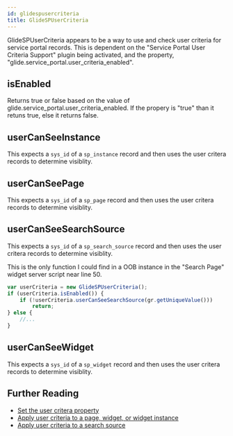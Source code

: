 ```yaml
---
id: glidespusercriteria
title: GlideSPUserCriteria
---
```


GlideSPUserCriteria appears to be a way to use and check user criteria
for service portal records. This is dependent on the "Service Portal
User Criteria Support" plugin being activated, and the property,
"glide.service\_portal.user\_criteria\_enabled".

## isEnabled

Returns true or false based on the value of
glide.service\_portal.user\_criteria\_enabled. If the propery is "true"
than it retuns true, else it returns false.

## userCanSeeInstance

This expects a `sys_id` of a `sp_instance` record and then uses the user
critera records to determine visiblity.

## userCanSeePage

This expects a `sys_id` of a `sp_page` record and then uses the user
critera records to determine visiblity.

## userCanSeeSearchSource

This expects a `sys_id` of a `sp_search_source` record and then uses the
user critera records to determine visiblity.

This is the only function I could find in a OOB instance in the "Search
Page" widget server script near line 50.

```js
var userCriteria = new GlideSPUserCriteria();
if (userCriteria.isEnabled()) {
    if (!userCriteria.userCanSeeSearchSource(gr.getUniqueValue()))
        return;
} else {
    //...
}
```

## userCanSeeWidget

This expects a `sys_id` of a `sp_widget` record and then uses the user
critera records to determine visiblity.

## Further Reading

-   [Set the user critera
    property](https://docs.servicenow.com/bundle/jakarta-servicenow-platform/page/build/service-portal/task/activate-user-crit_1.html)
-   [Apply user criteria to a page, widget, or widget
    instance](https://docs.servicenow.com/bundle/jakarta-servicenow-platform/page/build/service-portal/task/widget-user-criteria_1.html)
-   [Apply user criteria to a search
    source](https://docs.servicenow.com/bundle/jakarta-servicenow-platform/page/build/service-portal/task/user-crit-search-source_1.html)
